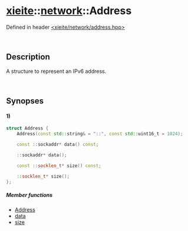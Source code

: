 # [xieite](../../xieite.md)\:\:[network](../../network.md)\:\:Address
Defined in header [<xieite/network/address.hpp>](../../../include/xieite/network/address.hpp)

&nbsp;

## Description
A structure to represent an IPv6 address.

&nbsp;

## Synopses
#### 1)
```cpp
struct Address {
    Address(const std::string& = "::", const std::uint16_t = 1024);

    const ::sockaddr* data() const;

    ::sockaddr* data();

    const ::socklen_t* size() const;

    ::socklen_t* size();
};
```
##### Member functions
- [Address](./structures/address/1/operators/constructor.md)
- [data](./structures/address/1/data.md)
- [size](./structures/address/1/size.md)
